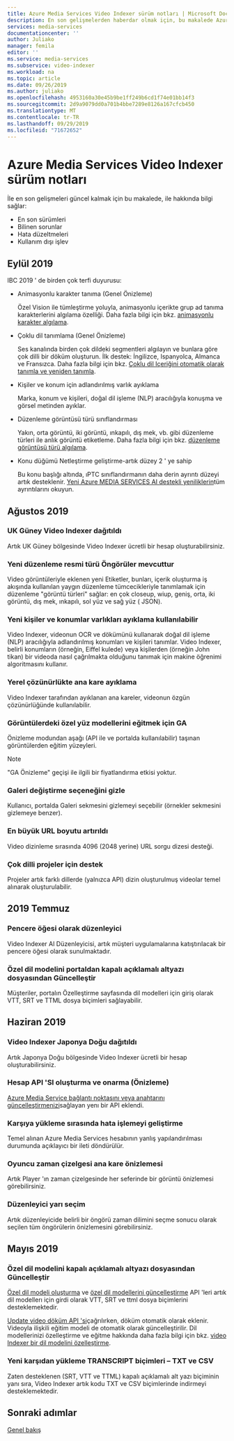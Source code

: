 ```yaml
---
title: Azure Media Services Video Indexer sürüm notları | Microsoft Docs
description: En son gelişmelerden haberdar olmak için, bu makalede Azure Media Services Video Indexer en son güncelleştirmeleri sunulmaktadır.
services: media-services
documentationcenter: ''
author: Juliako
manager: femila
editor: ''
ms.service: media-services
ms.subservice: video-indexer
ms.workload: na
ms.topic: article
ms.date: 09/26/2019
ms.author: juliako
ms.openlocfilehash: 4953160a30e45b9be1ff249b6cd1f74e01bb14f3
ms.sourcegitcommit: 2d9a9079dd0a701b4bbe7289e8126a167cfcb450
ms.translationtype: MT
ms.contentlocale: tr-TR
ms.lasthandoff: 09/29/2019
ms.locfileid: "71672652"
---
```

# <a name="azure-media-services-video-indexer-release-notes"></a>Azure Media Services Video Indexer sürüm notları

İle en son gelişmeleri güncel kalmak için bu makalede, ile hakkında bilgi sağlar:

* En son sürümleri
* Bilinen sorunlar
* Hata düzeltmeleri
* Kullanım dışı işlev

## <a name="september-2019"></a>Eylül 2019
 
IBC 2019 ' de birden çok terfi duyurusu:
 
* Animasyonlu karakter tanıma (Genel Önizleme)

    Özel Vision ile tümleştirme yoluyla, animasyonlu içerikte grup ad tanıma karakterlerini algılama özelliği. Daha fazla bilgi için bkz. [animasyonlu karakter algılama](animated-characters-recognition.md).
* Çoklu dil tanımlama (Genel Önizleme)

    Ses kanalında birden çok dildeki segmentleri algılayın ve bunlara göre çok dilli bir döküm oluşturun. İlk destek: İngilizce, Ispanyolca, Almanca ve Fransızca. Daha fazla bilgi için bkz. [Çoklu dil Içeriğini otomatik olarak tanımla ve yeniden tanımla](multi-language-identification-transcription.md).
* Kişiler ve konum için adlandırılmış varlık ayıklama

    Marka, konum ve kişileri, doğal dil işleme (NLP) aracılığıyla konuşma ve görsel metinden ayıklar.
* Düzenleme görüntüsü türü sınıflandırması

    Yakın, orta görüntü, iki görüntü, ınkapılı, dış mek, vb. gibi düzenleme türleri ile anlık görüntü etiketleme. Daha fazla bilgi için bkz. [düzenleme görüntüsü türü algılama](scenes-shots-keyframes.md#editorial-shot-type-detection).
* Konu düğümü Netleştirme geliştirme-artık düzey 2 ' ye sahip
    
    Bu konu başlığı altında, ıPTC sınıflandırmanın daha derin ayrıntı düzeyi artık desteklenir. [Yeni Azure MEDIA SERVICES AI destekli yeniliklerin](https://azure.microsoft.com/blog/azure-media-services-new-ai-powered-innovation/)tüm ayrıntılarını okuyun.

## <a name="august-2019"></a>Ağustos 2019
 
### <a name="video-indexer-deployed-in-uk-south"></a>UK Güney Video Indexer dağıtıldı

Artık UK Güney bölgesinde Video Indexer ücretli bir hesap oluşturabilirsiniz.

### <a name="new-editorial-shot-type-insights-available"></a>Yeni düzenleme resmi türü Öngörüler mevcuttur

Video görüntüleriyle eklenen yeni Etiketler, bunları, içerik oluşturma iş akışında kullanılan yaygın düzenleme tümcecikleriyle tanımlamak için düzenleme "görüntü türleri" sağlar: en çok closeup, wiup, geniş, orta, iki görüntü, dış mek, ınkapılı, sol yüz ve sağ yüz ( JSON).

### <a name="new-people-and-locations-entities-extraction-available"></a>Yeni kişiler ve konumlar varlıkları ayıklama kullanılabilir

Video Indexer, videonun OCR ve dökümünü kullanarak doğal dil işleme (NLP) aracılığıyla adlandırılmış konumları ve kişileri tanımlar. Video Indexer, belirli konumların (örneğin, Eiffel kulede) veya kişilerden (örneğin John tikan) bir videoda nasıl çağrılmakta olduğunu tanımak için makine öğrenimi algoritmasını kullanır.

### <a name="keyframes-extraction-in-native-resolution"></a>Yerel çözünürlükte ana kare ayıklama

Video Indexer tarafından ayıklanan ana kareler, videonun özgün çözünürlüğünde kullanılabilir.
 
### <a name="ga-for-training-custom-face-models-from-images"></a>Görüntülerdeki özel yüz modellerini eğitmek için GA

Önizleme modundan aşağı (API ile ve portalda kullanılabilir) taşınan görüntülerden eğitim yüzeyleri.

> [!NOTE]
> "GA Önizleme" geçişi ile ilgili bir fiyatlandırma etkisi yoktur.

### <a name="hide-gallery-toggle-option"></a>Galeri değiştirme seçeneğini gizle

Kullanıcı, portalda Galeri sekmesini gizlemeyi seçebilir (örnekler sekmesini gizlemeye benzer).
 
### <a name="maximum-url-size-increased"></a>En büyük URL boyutu artırıldı

Video dizinleme sırasında 4096 (2048 yerine) URL sorgu dizesi desteği.
 
### <a name="support-for-multi-lingual-projects"></a>Çok dilli projeler için destek

Projeler artık farklı dillerde (yalnızca API) dizin oluşturulmuş videolar temel alınarak oluşturulabilir.

## <a name="july-2019"></a>2019 Temmuz

### <a name="editor-as-a-widget"></a>Pencere öğesi olarak düzenleyici

Video Indexer AI Düzenleyicisi, artık müşteri uygulamalarına katıştırılacak bir pencere öğesi olarak sunulmaktadır.

### <a name="update-custom-language-model-from-closed-caption-file-from-the-portal"></a>Özel dil modelini portaldan kapalı açıklamalı altyazı dosyasından Güncelleştir

Müşteriler, portalın Özelleştirme sayfasında dil modelleri için giriş olarak VTT, SRT ve TTML dosya biçimleri sağlayabilir.

## <a name="june-2019"></a>Haziran 2019

### <a name="video-indexer-deployed-to-japan-east"></a>Video Indexer Japonya Doğu dağıtıldı

Artık Japonya Doğu bölgesinde Video Indexer ücretli bir hesap oluşturabilirsiniz.

### <a name="create-and-repair-account-api-preview"></a>Hesap API 'SI oluşturma ve onarma (Önizleme)

[Azure Media Service bağlantı noktasını veya anahtarını güncelleştirmenizi](https://api-portal.videoindexer.ai/docs/services/Operations/operations/Update-Paid-Account-Azure-Media-Services?&groupBy=tag)sağlayan yenı bir API eklendi.

### <a name="improve-error-handling-on-upload"></a>Karşıya yükleme sırasında hata işlemeyi geliştirme 

Temel alınan Azure Media Services hesabının yanlış yapılandırılması durumunda açıklayıcı bir ileti döndürülür.

### <a name="player-timeline-keyframes-preview"></a>Oyuncu zaman çizelgesi ana kare önizlemesi 

Artık Player 'ın zaman çizelgesinde her seferinde bir görüntü önizlemesi görebilirsiniz.

### <a name="editor-semi-select"></a>Düzenleyici yarı seçim

Artık düzenleyicide belirli bir öngörü zaman dilimini seçme sonucu olarak seçilen tüm öngörülerin önizlemesini görebilirsiniz.

## <a name="may-2019"></a>Mayıs 2019

### <a name="update-custom-language-model-from-closed-caption-file"></a>Özel dil modelini kapalı açıklamalı altyazı dosyasından Güncelleştir

[Özel dil modeli oluşturma](https://api-portal.videoindexer.ai/docs/services/Operations/operations/Create-Language-Model?&groupBy=tag) ve [özel dil modellerini güncelleştirme](https://api-portal.videoindexer.ai/docs/services/Operations/operations/Update-Language-Model?&groupBy=tag) API 'leri artık dil modellerı için girdi olarak VTT, SRT ve ttml dosya biçimlerini desteklemektedir.

[Update video döküm API 'si](https://api-portal.videoindexer.ai/docs/services/Operations/operations/Update-Video-Transcript?&pattern=transcript)çağrılırken, döküm otomatik olarak eklenir. Videoyla ilişkili eğitim modeli de otomatik olarak güncelleştirilir. Dil modellerinizi özelleştirme ve eğitme hakkında daha fazla bilgi için bkz. [video Indexer bir dil modelini özelleştirme](customize-language-model-overview.md).

### <a name="new-download-transcript-formats--txt-and-csv"></a>Yeni karşıdan yükleme TRANSCRIPT biçimleri – TXT ve CSV

Zaten desteklenen (SRT, VTT ve TTML) kapalı açıklamalı alt yazı biçiminin yanı sıra, Video Indexer artık kodu TXT ve CSV biçimlerinde indirmeyi desteklemektedir.

## <a name="next-steps"></a>Sonraki adımlar

[Genel bakış](video-indexer-overview.md)
